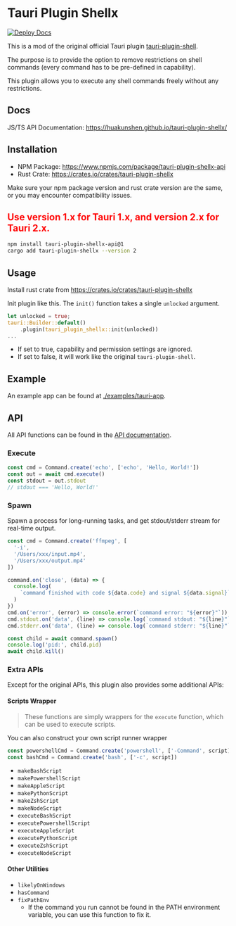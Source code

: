 # Tauri Plugin Shellx

[![Deploy Docs](https://github.com/HuakunShen/tauri-plugin-shellx/actions/workflows/docs.yml/badge.svg)](https://github.com/HuakunShen/tauri-plugin-shellx/actions/workflows/docs.yml)

This is a mod of the original official Tauri plugin [tauri-plugin-shell](https://github.com/tauri-apps/tauri-plugin-shell).

The purpose is to provide the option to remove restrictions on shell commands (every command has to be pre-defined in capability).

This plugin allows you to execute any shell commands freely without any restrictions.

## Docs

JS/TS API Documentation: https://huakunshen.github.io/tauri-plugin-shellx/

## Installation

- NPM Package: https://www.npmjs.com/package/tauri-plugin-shellx-api
- Rust Crate: https://crates.io/crates/tauri-plugin-shellx

Make sure your npm package version and rust crate version are the same, or you may encounter compatibility issues.

<h2 style="color:red;">Use version 1.x for Tauri 1.x, and version 2.x for Tauri 2.x.</h2>

```bash
npm install tauri-plugin-shellx-api@1
cargo add tauri-plugin-shellx --version 2
```

## Usage

Install rust crate from https://crates.io/crates/tauri-plugin-shellx

Init plugin like this. The `init()` function takes a single `unlocked` argument.

```rust
let unlocked = true;
tauri::Builder::default()
    .plugin(tauri_plugin_shellx::init(unlocked))
...
```

- If set to true, capability and permission settings are ignored.
- If set to false, it will work like the original `tauri-plugin-shell`.

## Example

An example app can be found at [./examples/tauri-app](./examples/tauri-app).

## API

All API functions can be found in the [API documentation](https://huakunshen.github.io/tauri-plugin-shellx/).

### Execute

```ts
const cmd = Command.create('echo', ['echo', 'Hello, World!'])
const out = await cmd.execute()
const stdout = out.stdout
// stdout === 'Hello, World!'
```

### Spawn

Spawn a process for long-running tasks, and get stdout/stderr stream for real-time output.

```ts
const cmd = Command.create('ffmpeg', [
  '-i',
  '/Users/xxx/input.mp4',
  '/Users/xxx/output.mp4'
])

command.on('close', (data) => {
  console.log(
    `command finished with code ${data.code} and signal ${data.signal}`
  )
})
cmd.on('error', (error) => console.error(`command error: "${error}"`))
cmd.stdout.on('data', (line) => console.log(`command stdout: "${line}"`))
cmd.stderr.on('data', (line) => console.log(`command stderr: "${line}"`))

const child = await command.spawn()
console.log('pid:', child.pid)
await child.kill()
```

### Extra APIs

Except for the original APIs, this plugin also provides some additional APIs:

#### Scripts Wrapper

> These functions are simply wrappers for the `execute` function, which can be used to execute scripts.

You can also construct your own script runner wrapper

```ts
const powershellCmd = Command.create('powershell', ['-Command', script])
const bashCmd = Command.create('bash', ['-c', script])
```

- `makeBashScript`
- `makePowershellScript`
- `makeAppleScript`
- `makePythonScript`
- `makeZshScript`
- `makeNodeScript`
- `executeBashScript`
- `executePowershellScript`
- `executeAppleScript`
- `executePythonScript`
- `executeZshScript`
- `executeNodeScript`

#### Other Utilities

- `likelyOnWindows`
- `hasCommand`
- `fixPathEnv`
  - If the command you run cannot be found in the PATH environment variable, you can use this function to fix it.
